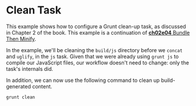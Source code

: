 # Clean Task

This example shows how to configure a Grunt clean-up task, as discussed in Chapter 2 of the book. This example is a continuation of [**ch02e04** Bundle Then Minify][1].

In the example, we'll be cleaning the `build/js` directory before we `concat` and `uglify`, in the `js` task. Given that we were already using `grunt js` to compile our JavaScript files, our workflow doesn't need to change: only the task's internals did.

In addition, we can now use the following command to clean up build-generated content.

```shell
grunt clean
```

  [1]: https://github.com/buildfirst/buildfirst/ch02/04_bundle-then-minify "Bundle Then Minify Example"
